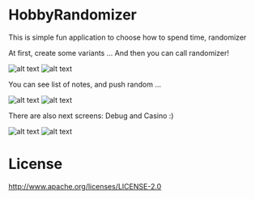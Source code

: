 # HobbyRandomizer

This is simple fun  application to choose how to spend time, randomizer

At first, create some variants ... And then you can call randomizer!

![alt text](https://github.com/Icar05/HobbyRandomizer/blob/main/menu.jpg)
![alt text](https://github.com/Icar05/HobbyRandomizer/blob/main/create.jpg)

You can see list of notes, and push random ... 

![alt text](https://github.com/Icar05/HobbyRandomizer/blob/main/items.jpg)
![alt text](https://github.com/Icar05/HobbyRandomizer/blob/main/selected.jpg)

There are also next screens: Debug and Casino :)

![alt text](https://github.com/Icar05/HobbyRandomizer/blob/main/casino.jpg)
![alt text](https://github.com/Icar05/HobbyRandomizer/blob/main/test.jpg)

# License

http://www.apache.org/licenses/LICENSE-2.0
